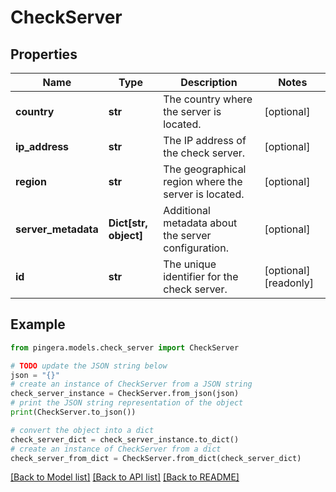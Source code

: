 # CheckServer


## Properties

Name | Type | Description | Notes
------------ | ------------- | ------------- | -------------
**country** | **str** | The country where the server is located. | [optional] 
**ip_address** | **str** | The IP address of the check server. | [optional] 
**region** | **str** | The geographical region where the server is located. | [optional] 
**server_metadata** | **Dict[str, object]** | Additional metadata about the server configuration. | [optional] 
**id** | **str** | The unique identifier for the check server. | [optional] [readonly] 

## Example

```python
from pingera.models.check_server import CheckServer

# TODO update the JSON string below
json = "{}"
# create an instance of CheckServer from a JSON string
check_server_instance = CheckServer.from_json(json)
# print the JSON string representation of the object
print(CheckServer.to_json())

# convert the object into a dict
check_server_dict = check_server_instance.to_dict()
# create an instance of CheckServer from a dict
check_server_from_dict = CheckServer.from_dict(check_server_dict)
```
[[Back to Model list]](../README.md#documentation-for-models) [[Back to API list]](../README.md#documentation-for-api-endpoints) [[Back to README]](../README.md)



